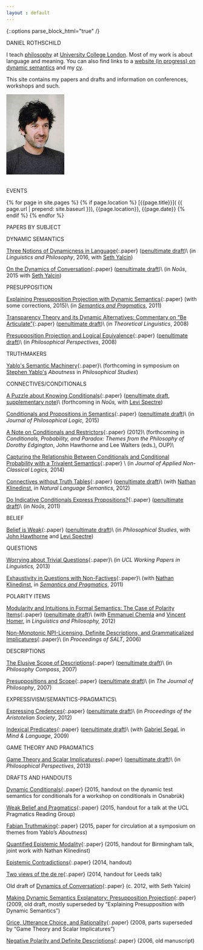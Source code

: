 ```yaml
---
layout : default
---
```


{::options parse_block_html="true" /}

<div id="blurb">
<div class="title" markdown="0">
DANIEL ROTHSCHILD  
</div>

<div class="blurb_text">

I teach [philosophy](https://www.ucl.ac.uk/philosophy) at [University
College London](https://www.ucl.ac.uk/). Most of my work is about
language and meaning. You can also find links to a [website (in
progress) on dynamic semantics](http://dynsem.github.io/) and my
[cv](rothschildcv.pdf).

This site contains my papers and drafts and information on conferences,
workshops and such.
</div>

<div id="pic">
<img src="me.jpg" width="153" height="211.5" style="horizontal-align:left"/>
</div>

<br/>
</div>


<div id = "events">


<div class="title" markdown="0">

EVENTS

</div>

<div class ="blurb_text" markdown ="block">


{% for page in site.pages %} {% if page.location %}
[{{page.title}}]( {{ page.url | prepend: site.baseurl }}), {{page.location}}, {{page.date}}
{% endif %} {% endfor %}

</div>
</div>
<div id="main">

<div class="title" >

PAPERS BY SUBJECT  

</div>

<div class="papers">

<div class="section" markdown="0">

DYNAMIC SEMANTICS

</div>

[Three Notions of Dynamicness in
Language](http://dx.doi.org/10.1007/s10988-016-9188-1){:.paper}
([penultimate draft](discourse-submitted.pdf))\\
(in *Linguistics and Philosophy*, 2016, with [Seth
Yalcin](http://yalcin.cc/))

[On the Dynamics of
Conversation](http://dx.doi.org/10.1111/nous.12121){:.paper}
([penultimate draft](dynamics.pdf))\\
(in *Noûs*, 2015 with [Seth Yalcin](http://yalcin.cc/))

<div class="section" markdown="0">

PRESUPPOSITION

</div>

[Explaining Presupposition Projection with Dynamic
Semantics](rothschild-explaining.pdf){:.paper} (with some corrections,
2015)\\
(in [*Semantics and Pragmatics*](http://semprag.org/), 2011)

[Transparency Theory and its Dynamic Alternatives: Commentary on “Be
Articulate”](http://dx.doi.org/10.1515/THLI.2008.018){:.paper}
([penultimate draft](commentaryschlenker2.pdf))\\
(in *Theoretical Linguistics*, 2008)

[Presupposition Projection and Logical
Equivalence](http://dx.doi.org/10.1111%2fj.1520-8583.2008.00154.x){:.paper}
([penultimate draft](presuppositionequivalence.pdf))\\
(in *Philosophical Perspectives*, 2008)

<div class="section" markdown="0">

TRUTHMAKERS

</div>

[Yablo's Semantic Machinery](yablo.pdf){:.paper}\\
(forthcoming in symposium on [Stephen
Yablo's](http://www.mit.edu/~yablo/home/Hello.html) *Aboutness* in
*Philosophical Studies*)

<div class="section" markdown="0">

CONNECTIVES/CONDITIONALS

</div>

[A Puzzle about Knowing
Conditionals](http://dx.doi.org/10.1007/s11098-015-0553-7){:.paper}
([penultimate draft](knowingodds.pdf), [supplementary
note](supplement.html))\\
(forthcoming in *Noûs,* with [Levi
Spectre](http://www.openu.ac.il/Personal_sites/levi-spectre/))

[Conditionals and Propositions in
Semantics](http://dx.doi.org/10.1007/s10992-015-9359-5){:.paper}
([penultimate draft](conditionals.pdf))\\
(in *Journal of Philosophical Logic,* 2015)

[A Note on Conditionals and Restrictors](semconditionals.pdf){:.paper}
(2012)\\
(forthcoming in *Conditionals, Probability, and Paradox: Themes from the
Philosophy of Dorothy Edgington*, John Hawthorne and Lee Walters (eds.),
OUP)\\

[Capturing the Relationship Between Conditionals and Conditional
Probability with a Trivalent
Semantics](conditionalstrivalence2.pdf){:.paper} \\
(in *Journal of Applied Non-Classical Logics,* 2014)

[Connectives without Truth
Tables](http://dx.doi.org/10.1007/s11050-011-9079-5){:.paper}
([penultimate draft](connectives.pdf))\\
(with [Nathan
Klinedinst](http://www.ucl.ac.uk/psychlangsci/research/linguistics/People/linguistics-staff/n_klinedinst),
in *Natural Language Semantics*, 2012)

[Do Indicative Conditionals Express
Propositions?](http://dx.doi.org/10.1111/j.1468-0068.2010.00825.x){:.paper}
([penultimate draft](condprop2.pdf))\\
(in *Noûs*, 2011)

<div class="section" markdown="0">

BELIEF

</div>

[Belief is Weak](http://dx.doi.org/10.1007/s11098-015-0553-7){:.paper}
([penultimate draft](belief.pdf))\\
(in *Philosophical Studies*, with [John
Hawthorne](https://dornsife.usc.edu/cf/phil/faculty_display.cfm?Person_ID=1047479)
and [Levi Spectre](http://www.openu.ac.il/Personal_sites/levi-spectre/))

<div class="section" markdown="0">

QUESTIONS

</div>

[Worrying about Trivial
Questions](https://www.ucl.ac.uk/psychlangsci/research/linguistics/publications/wpl/12papers/rothschildUCLWPL){:.paper}\\
(in *UCL Working Papers in Linguistics,* 2013)

[Exhaustivity in Questions with
Non-Factives](http://dx.doi.org/10.3765/sp.4.2){:.paper}\\
(with [Nathan
Klinedinst](http://www.ucl.ac.uk/psychlangsci/research/linguistics/People/linguistics-staff/n_klinedinst),
in [*Semantics and Pragmatics*](http://semprag.org/), 2011)

<div class="section" markdown="0">

POLARITY ITEMS

</div>

[Modularity and Intuitions in Formal Semantics: The Case of Polarity
Items](http://www.springerlink.com/content/4871042m16634812/){:.paper}
([penultimate draft](NPISI.pdf))\\
(with [Emmanuel Chemla](http://www.emmanuel.chemla.free.fr/) and
[Vincent Homer](https://sites.google.com/site/vincenthomer/), in
*Linguistics and Philosophy,* 2012)

[Non-Monotonic NPI-Licensing, Definite Descriptions, and Grammaticalized
Implicatures](http://ecommons.library.cornell.edu/handle/1813/7590){:.paper}\\
(in *Proceedings of SALT*, 2006)

<div class="section" markdown="0">

DESCRIPTIONS

</div>

[The Elusive Scope of
Descriptions](http://dx.doi.org/10.1111/j.1747-9991.2007.00111.x){:.paper}
([penultimate draft](descriptions9-20.pdf))\\
(in *Philosophy Compass*, 2007)

[Presuppositions and
Scope](http://www.journalofphilosophy.org/articles/104/104-2.htm){:.paper}
([penultimate draft](p+s.pdf))\\
(in *The Journal of Philosophy*, 2007)

<div class="section" markdown="0">

EXPRESSIVISM/SEMANTICS-PRAGMATICS\

</div>

[Expressing
Credences](http://onlinelibrary.wiley.com/doi/10.1111/j.1467-9264.2012.00327.x/abstract){:.paper}
([penultimate draft](expressingcredences.pdf))\\
(in *Proceedings of the Aristotelian Society*, 2012)

[Indexical
Predicates](http://dx.doi.org/10.1111/j.1468-0017.2009.01371.x){:.paper}
([penultimate draft](predind.pdf))\\
(with [Gabriel
Segal](http://www.kcl.ac.uk/artshums/depts/philosophy/people/staff/academic/segal/index.aspx),
in *Mind & Language*, 2009)

<div class="section" markdown="0">

GAME THEORY AND PRAGMATICS

</div>

[Game Theory and Scalar
Implicatures](http://onlinelibrary.wiley.com/doi/10.1111/phpe.12024/abstract){:.paper}
([penultimate draft](GT+SI.pdf))\\
(in *Philosophical Perspectives*, 2013)

</div>

<div class="title2" markdown="0">

DRAFTS AND HANDOUTS

</div>

<div class="papers">

[Dynamic Conditionals](DynamicConditionals.pdf){:.paper} (2015, handout
on the dynamic test semantics for conditionals for a workshop on
conditionals in Osnabrük)

[Weak Belief and Pragmatics](wbp.pdf){:.paper} (2015, handout for a talk
at the UCL Pragmatics Reading Group)

[Fabian Truthmaking](FabianTruthmaking.pdf){:.paper} (2015, paper for
circulation at a symposium on themes from Yablo’s *Aboutness*)

[Quantified Epistemic Modality](birmingham.pdf){:.paper} (2015, handout
for Birmingham talk, joint work with Nathan Klinedinst)

[Epistemic Contradictions](epistemiccontradictions.pdf){:.paper} (2014,
handout)

[Two views of the de re](leeds.pdf){:.paper} (2014, handout for Leeds
talk)

Old draft of [Dynamics of Conversation](olddynamics.pdf){:.paper} (c.
2012, with Seth Yalcin)

[Making Dynamic Semantics Explanatory: Presupposition
Projection](dynamicexplanatory.pdf){:.paper} (2009, old draft, mostly
superseded by “Explaining Presupposition with Dynamic Semantics”)

[Grice, Utterance Choice, and Rationality](gricechoice5.pdf){:.paper}
(2008, parts superseded by “Game Theory and Scalar Implicatures”)

[Negative Polarity and Definite Descriptions](npidd.pdf){:.paper} (2006,
old manuscript)

</div>

<div id="refs" class="references">

</div>

</div>
